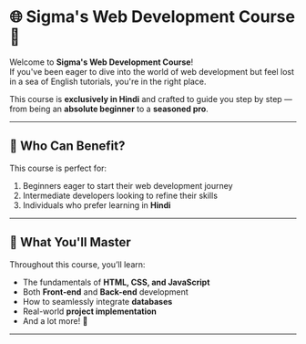 # 🌐 Sigma's Web Development Course 🚀

Welcome to **Sigma's Web Development Course**!  
If you've been eager to dive into the world of web development but feel lost in a sea of English tutorials, you're in the right place.  

This course is **exclusively in Hindi** and crafted to guide you step by step — from being an **absolute beginner** to a **seasoned pro**.  

---

## 📌 Who Can Benefit?
This course is perfect for:
1. Beginners eager to start their web development journey  
2. Intermediate developers looking to refine their skills  
3. Individuals who prefer learning in **Hindi**  

---

## 🎯 What You'll Master
Throughout this course, you’ll learn:
- The fundamentals of **HTML, CSS, and JavaScript**  
- Both **Front-end** and **Back-end** development  
- How to seamlessly integrate **databases**  
- Real-world **project implementation**  
- And a lot more! 🚀
  
---

